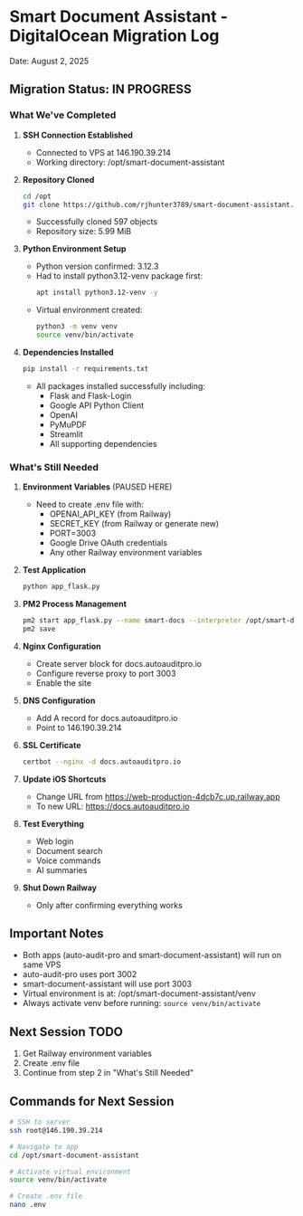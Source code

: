 # Smart Document Assistant - DigitalOcean Migration Log
Date: August 2, 2025

## Migration Status: IN PROGRESS

### What We've Completed

1. **SSH Connection Established**
   - Connected to VPS at 146.190.39.214
   - Working directory: /opt/smart-document-assistant

2. **Repository Cloned**
   ```bash
   cd /opt
   git clone https://github.com/rjhunter3789/smart-document-assistant.git
   ```
   - Successfully cloned 597 objects
   - Repository size: 5.99 MiB

3. **Python Environment Setup**
   - Python version confirmed: 3.12.3
   - Had to install python3.12-venv package first:
     ```bash
     apt install python3.12-venv -y
     ```
   - Virtual environment created:
     ```bash
     python3 -m venv venv
     source venv/bin/activate
     ```

4. **Dependencies Installed**
   ```bash
   pip install -r requirements.txt
   ```
   - All packages installed successfully including:
     - Flask and Flask-Login
     - Google API Python Client
     - OpenAI
     - PyMuPDF
     - Streamlit
     - All supporting dependencies

### What's Still Needed

1. **Environment Variables** (PAUSED HERE)
   - Need to create .env file with:
     - OPENAI_API_KEY (from Railway)
     - SECRET_KEY (from Railway or generate new)
     - PORT=3003
     - Google Drive OAuth credentials
     - Any other Railway environment variables

2. **Test Application**
   ```bash
   python app_flask.py
   ```

3. **PM2 Process Management**
   ```bash
   pm2 start app_flask.py --name smart-docs --interpreter /opt/smart-document-assistant/venv/bin/python
   pm2 save
   ```

4. **Nginx Configuration**
   - Create server block for docs.autoauditpro.io
   - Configure reverse proxy to port 3003
   - Enable the site

5. **DNS Configuration**
   - Add A record for docs.autoauditpro.io
   - Point to 146.190.39.214

6. **SSL Certificate**
   ```bash
   certbot --nginx -d docs.autoauditpro.io
   ```

7. **Update iOS Shortcuts**
   - Change URL from https://web-production-4dcb7c.up.railway.app
   - To new URL: https://docs.autoauditpro.io

8. **Test Everything**
   - Web login
   - Document search
   - Voice commands
   - AI summaries

9. **Shut Down Railway**
   - Only after confirming everything works

## Important Notes

- Both apps (auto-audit-pro and smart-document-assistant) will run on same VPS
- auto-audit-pro uses port 3002
- smart-document-assistant will use port 3003
- Virtual environment is at: /opt/smart-document-assistant/venv
- Always activate venv before running: `source venv/bin/activate`

## Next Session TODO
1. Get Railway environment variables
2. Create .env file
3. Continue from step 2 in "What's Still Needed"

## Commands for Next Session
```bash
# SSH to server
ssh root@146.190.39.214

# Navigate to app
cd /opt/smart-document-assistant

# Activate virtual environment
source venv/bin/activate

# Create .env file
nano .env
```